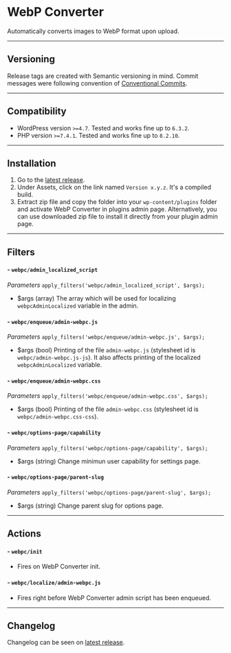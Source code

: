 # WebP Converter
Automatically converts images to WebP format upon upload.

---
## Versioning
Release tags are created with Semantic versioning in mind. Commit messages were following convention of [Conventional Commits](https://www.conventionalcommits.org/).

---
## Compatibility
- WordPress version `>=4.7`. Tested and works fine up to `6.3.2`.
- PHP version `>=7.4.1`. Tested and works fine up to `8.2.10`.

---
## Installation
1. Go to the [latest release](https://github.com/lexo-ch/webp-converter/releases/latest/).
2. Under Assets, click on the link named `Version x.y.z`. It's a compiled build.
3. Extract zip file and copy the folder into your `wp-content/plugins` folder and activate WebP Converter in plugins admin page. Alternatively, you can use downloaded zip file to install it directly from your plugin admin page.

---
## Filters
#### - `webpc/admin_localized_script`
*Parameters*
`apply_filters('webpc/admin_localized_script', $args);`
- $args (array) The array which will be used for localizing `webpcAdminLocalized` variable in the admin.

#### - `webpc/enqueue/admin-webpc.js`
*Parameters*
`apply_filters('webpc/enqueue/admin-webpc.js', $args);`
- $args (bool) Printing of the file `admin-webpc.js` (stylesheet id is `webpc/admin-webpc.js-js`). It also affects printing of the localized `webpcAdminLocalized` variable.

#### - `webpc/enqueue/admin-webpc.css`
*Parameters*
`apply_filters('webpc/enqueue/admin-webpc.css', $args);`
- $args (bool) Printing of the file `admin-webpc.css` (stylesheet id is `webpc/admin-webpc.css-css`).

#### - `webpc/options-page/capability`
*Parameters*
`apply_filters('webpc/options-page/capability', $args);`
- $args (string) Change minimun user capability for settings page.

#### - `webpc/options-page/parent-slug`
*Parameters*
`apply_filters('webpc/options-page/parent-slug', $args);`
- $args (string) Change parent slug for options page.

---
## Actions
#### - `webpc/init`
- Fires on WebP Converter init.

#### - `webpc/localize/admin-webpc.js`
- Fires right before WebP Converter admin script has been enqueued.

---
## Changelog
Changelog can be seen on [latest release](https://github.com/lexo-ch/webp-converter/releases/latest/).
